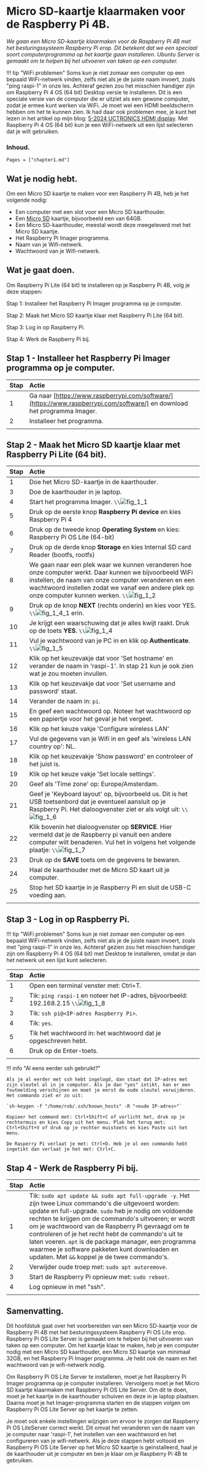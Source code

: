 # Micro SD-kaartje klaarmaken voor de Raspberry Pi 4B.

*We gaan een Micro SD-kaartje klaarmaken voor de Raspberry Pi 4B met het besturingssysteem Raspberry Pi erop. Dit betekent dat we een speciaal soort computerprogramma op het kaartje gaan installeren. Ubuntu Server is gemaakt om te helpen bij het uitvoeren van taken op een computer.*

!!! tip "WiFi problemen"
    Soms kun je niet zomaar een computer op een bepaald WiFi-netwerk vinden, zelfs niet als je de juiste naam invoert, zoals "ping raspi-1" in onze les. Achteraf gezien zou het misschien handiger zijn om Raspberry Pi 4 OS (64 bit) Desktop versie te installeren. Dit is een speciale versie van de computer die er uitziet als een gewone computer, zodat je ermee kunt werken via WiFi. Je moet wel een HDMI beeldscherm hebben om het te kunnen zien. Ik had daar ook problemen mee, je kunt het lezen in het artikel op mijn blog: [5-2024 UCTRONICS HDMI display](../blog/index.html#5-2024-UCTRONICS-HDMI-display). 
    Met Raspberry Pi 4 OS (64 bit) kun je een WiFi-netwerk uit een lijst selecteren dat je wilt gebruiken.

### Inhoud.

```@contents
Pages = ["chapter1.md"]
```

## Wat je nodig hebt.

Om een Micro SD kaartje te maken voor een Raspberry Pi 4B, heb je het volgende nodig:

- Een computer met een slot voor een Micro SD kaarthouder.
- Een [Micro SD](https://elektronicavoorjou.nl/product/transcend-micro-sd-rpi-os/) kaartje, bijvoorbeeld een van 64GB.
- Een Micro SD-kaarthouder, meestal wordt deze meegeleverd met het Micro SD kaartje.
- Het Raspberry Pi Imager programma.
- Naam van je Wifi-netwerk.
- Wachtwoord van je Wifi-netwerk.

## Wat je gaat doen.

Om Raspberry Pi Lite (64 bit) te installeren op je Raspberry Pi 4B, volg je deze stappen:

Stap 1: Installeer het Raspberry Pi Imager programma op je computer.

Stap 2: Maak het Micro SD kaartje klaar met Raspberry Pi Lite (64 bit).

Stap 3: Log in op Raspberry Pi.

Stap 4: Werk de Raspberry Pi bij.

## Stap 1 - Installeer het Raspberry Pi Imager programma op je computer.

|Stap        | Actie      |
|:---------- | :---------- |
| 1 | Ga naar [https://www.raspberrypi.com/software/](https://www.raspberrypi.com/software/) en download het programma Imager. |
| 2 | Installeer het programma. |
||

## Stap 2 - Maak het Micro SD kaartje klaar met Raspberry Pi Lite (64 bit).

|Stap        | Actie      |
|:---------- | :---------- |
| 1 | Doe het Micro SD-kaartje in de kaarthouder. |
| 3 | Doe de kaarthouder in je laptop. |
| 4 | Start het programma Imager. ``\\``![fig_1_1](assets/fig_1_2.png) |
| 5 | Druk op de eerste knop **Raspberry Pi device** en kies Raspberry Pi 4|
| 6 | Druk op de tweede knop **Operating System** en kies: Raspberry Pi OS Lite (64-bit) |
| 7 | Druk op de derde knop **Storage** en kies Internal SD card Reader (bootfs, rootfs) |
| 8 | We gaan naar een plek waar we kunnen veranderen hoe onze computer werkt. Daar kunnen we bijvoorbeeld WiFi instellen, de naam van onze computer veranderen en een wachtwoord instellen zodat we vanaf een andere plek op onze computer kunnen werken. ``\\``![fig_1_2](assets/fig_1_2.png) |
| 9 | Druk op de knop **NEXT** (rechts onderin) en kies voor YES. ``\\``![fig_1_4_1](assets/fig_1_4_1.png) erin. |
| 10 | Je krijgt een waarschuwing dat je alles kwijt raakt. Druk op de toets **YES**. ``\\``![fig_1_4](assets/fig_1_4.png) |
| 11 | Vul je wachtwoord van je PC in en klik op **Authenticate**. ``\\``![fig_1_5](assets/fig_1_5.png) |
| 12 | Klik op het keuzevakje dat voor 'Set hostname' en verander de naam in 'raspi-1'. In stap 21 kun je ook zien wat je zou moeten invullen. |
| 13 | Klik op het keuzevakje dat voor 'Set username and password' staat. |
| 14 | Verander de naam in: `pi`. |
| 15 | En geef een wachtwoord op. Noteer het wachtwoord op een papiertje voor het geval je het vergeet. |
| 16 | Klik op het keuze vakje 'Configure wireless LAN' |
| 17 | Vul de gegevens van je Wifi in en geef als 'wireless LAN country op': NL. |
| 18 | Klik op het keuzevakje 'Show password' en controleer of het juist is. |
| 19 | Klik op het keuze vakje 'Set locale settings'. |
| 20 | Geef als 'Time zone' op: Europe/Amsterdam. |
| 21 | Geef je 'Keyboard layout' op, bijvoorbeeld us. Dit is het USB toetsenbord dat je eventueel aansluit op je Raspberry Pi. Het dialoogvenster ziet er als volgt uit: ``\\``![fig_1_6](assets/fig_1_6.png) |
| 22 | Klik bovenin het dialoogvenster op **SERVICE**. Hier vermeld dat je de Raspberry pi vanuit een andere computer wilt benaderen. Vul het in volgens het volgende plaatje: ``\\``![fig_1_7](assets/fig_1_7.png) |
| 23 | Druk op de **SAVE** toets om de gegevens te bewaren. 
| 24 | Haal de kaarthouder met de Micro SD kaart uit je computer. |
| 25 | Stop het SD kaartje in je Raspberry Pi en sluit de USB-C voeding aan. |
||
    
## Stap 3 - Log in op Raspberry Pi.

!!! tip "WiFi problemen"
    Soms kun je niet zomaar een computer op een bepaald WiFi-netwerk vinden, zelfs niet als je de juiste naam invoert, zoals met "ping raspi-1" in onze les. Achteraf gezien zou het misschien handiger zijn om Raspberry Pi 4 OS (64 bit) met Desktop te installeren, omdat je dan het netwerk uit een lijst kunt selecteren.

|Stap        | Actie      |
|:---------- | :---------- |
| 1 | Open een terminal venster met: Ctrl+T. |
| 2 | Tik: `ping raspi-1` en noteer het IP-adres, bijvoorbeeld: 192.168.2.15 ``\\``![fig_1_8](assets/fig_1_8.png) |
| 3 | Tik: `ssh pi@<IP-adres Raspberry Pi>`. |
| 4 | Tik: `yes`. |
| 5 | Tik het wachtwoord in: het wachtwoord dat je opgeschreven hebt.
| 6 | Druk op de Enter-toets. |
||

!!! info "Al eens eerder ssh gebruikt?"
    
    Als je al eerder met ssh hebt ingelogd, dan staat dat IP-adres met zijn sleutel al in je computer. Als je dan "yes" intikt, kan er een foutmelding verschijnen en moet je eerst de oude sleutel verwijderen. Het commando ziet er zo uit:

    `sh-keygen -f "/home/rob/.ssh/known_hosts" -R "<oude IP-adres>"`

    Kopieer het command met: Ctrl+Shift+C of verlicht het, druk op je rechtermuis en kies Copy uit het menu. Plak het terug met: Ctrl+Shift+V of druk op je rechter muistoets en kies Paste uit het menu.

    De Rasperry Pi verlaat je met: Ctrl+D. Heb je al een commando hebt ingetikt dan verlaat je het met: Ctrl+C.

## Stap 4 - Werk de Raspberry Pi bij.

|Stap        | Actie      |
|:---------- | :---------- |
| 1 | Tik: `sudo apt update && sudo apt full-upgrade -y`. Het zijn twee Linux commando's die uitgevoerd worden: update en full-upgrade. `sudo` heb je nodig om voldoende rechten te krijgen om de commando's uitvoeren; er wordt om je wachtwoord van de Raspberry Pi gevraagd om te controleren of je het recht hebt de commando's uit te laten voeren. `apt` is de package manager, een programma waarmee je software pakketen kunt downloaden en updaten. Met `&&` koppel je de twee commando's. |
| 2 | Verwijder oude troep met: `sudo apt autoremove`. |
| 3 | Start de Raspberry Pi opnieuw met: `sudo reboot`. |
| 4 | Log opnieuw in met "ssh". |
||

## Samenvatting.

Dit hoofdstuk gaat over het voorbereiden van een Micro SD-kaartje voor de Raspberry Pi 4B met het besturingssysteem Raspberry Pi OS Lite erop. Raspberry Pi OS Lite Server is gemaakt om te helpen bij het uitvoeren van taken op een computer. Om het kaartje klaar te maken, heb je een computer nodig met een Micro SD kaarthouder, een Micro SD kaartje van minimaal 32GB, en het Raspberry Pi Imager programma. Je hebt ook de naam en het wachtwoord van je wifi-netwerk nodig.

Om Raspberry Pi OS Lite Server te installeren, moet je het Raspberry Pi Imager programma op je computer installeren. Vervolgens moet je het Micro SD kaartje klaarmaken met Raspberry Pi OS Lite Server. Om dit te doen, moet je het kaartje in de kaarthouder schuiven en deze in je laptop plaatsen. Daarna moet je het Imager-programma starten en de stappen volgen om Raspberry Pi OS Lite Server op het kaartje te zetten.

Je moet ook enkele instellingen wijzigen om ervoor te zorgen dat Raspberry Pi OS LiteServer correct werkt. Dit omvat het veranderen van de naam van je computer naar 'raspi-1', het instellen van een wachtwoord en het configureren van je wifi-netwerk. Als je deze stappen hebt voltooid en Raspberry Pi OS Lite Server op het Micro SD kaartje is geïnstalleerd, haal je de kaarthouder uit je computer en ben je klaar om je Raspberry Pi 4B te gebruiken.